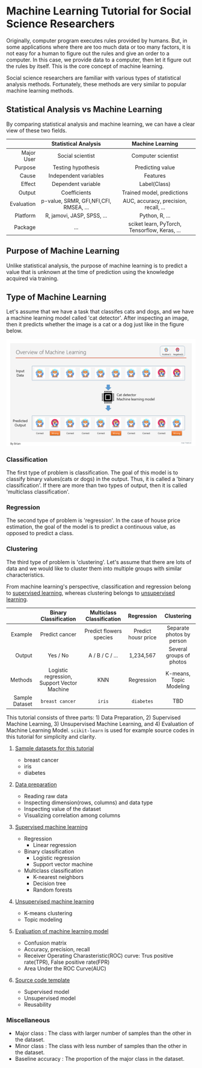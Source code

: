 # Machine Learning Tutorial for Social Science Researchers

Originally, computer program executes rules provided by humans. But, in some applications where there are too much data or too many factors, it is not easy for a human to figure out the rules and give an order to a computer. In this case, we provide data to a computer, then let it figure out the rules by itself. This is the core concept of machine learning.

Social science researchers are familiar with various types of statistical analysis methods. Fortunately, these methods are very similar to popular machine learning methods.

## Statistical Analysis vs Machine Learning

By comparing statistical analysis and machine learning, we can have a clear view of these two fields.  

|         | Statistical Analysis | Machine Learning |
|--------:| :----------------: | :--------------: |
| Major User    | Social scientist | Computer scientist |
| Purpose | Testing hypothesis | Predicting value       |
| Cause | Independent variables | Features       |
| Effect | Dependent variable | Label(Class)       |
| Output | Coefficients | Trained model, predictions |
| Evaluation | p-value, SRMR, GFI,NFI,CFI, RMSEA, ... | AUC, accuracy, precision, recall, ... |
| Platform   | R, jamovi, JASP, SPSS, ... | Python, R, ... |
| Package | ... | sciket learn, PyTorch, Tensorflow, Keras, ... |

## Purpose of Machine Learning

Unlike statistical analysis, the purpose of machine learning is to predict a value that is unknown at the time of prediction using the knowledge acquired via training. 

## Type of Machine Learning

Let's assume that we have a task that classifes cats and dogs, and we have a machine learning model called 'cat detector'. After inspecting an image, then it predicts whether the image is a cat or a dog just like in the figure below.

![overview](images/overview.png)

### Classification

The first type of problem is classification. The goal of this model is to classify binary values(cats or dogs) in the output. Thus, it is called a 'binary classification'. If there are more than two types of output, then it is called 'multiclass classification'. 

### Regression

The second type of problem is 'regression'. In the case of house price estimation, the goal of the model is to predict a continuous value, as opposed to predict a class.

### Clustering

The third type of problem is 'clustering'. Let's assume that there are lots of data and we would like to cluster them into multiple groups with similar characteristics. 

From machine learning's perspective, classification and regression belong to [supervised learning](Supervised.md), whereas clustering belongs to [unsupervised learning](Unsupervised.md).

|  | Binary Classification | Multiclass Classification | Regression |Clustering |
| ---: | :---------------: | :-------------------: | :---: | :--------: |
| Example | Predict cancer | Predict flowers species | Predict housr price | Separate photos by person |
| Output  | Yes / No | A / B / C / ... | 1,234,567 | Several groups of photos |
| Methods | Logistic regression, Support Vector Machine | KNN | Regression | K-means, Topic Modeling |
| Sample Dataset | `breast cancer` | `iris` | `diabetes` | TBD | 

This tutorial consists of three parts: 1) Data Preparation, 2) Supervised Machine Learning, 3) Unsupervised Machine Learning, and 4) Evaluation of Machine Learning Model. `scikit-learn` is used for example source codes in this tutorial for simplicity and clarity. 

1. [Sample datasets for this tutorial](Dataset.md)
   - breast cancer
   - iris
   - diabetes

2. [Data preparation](Data_preparation.md)
   - Reading raw data
   - Inspecting dimension(rows, columns) and data type
   - Inspecting value of the dataset
   - Visualizing correlation among columns

3. [Supervised machine learning](Supervised.md)
   - Regression
     - Linear regression
   - Binary classification
     - Logistic regression
     - Support vector machine
   - Multiclass classification
     - K-nearest neighbors
     - Decision tree
     - Random forests   
4. [Unsupervised machine learning](Unsupervised.md)
   - K-means clustering
   - Topic modeling
5. [Evaluation of machine learning model](Evaluation.md)
   - Confusion matrix
   - Accuracy, precision, recall
   - Receiver Operating Charasteristic(ROC) curve: Trus positive rate(TPR), False positive rate(FPR)
   - Area Under the ROC Curve(AUC)
6. [Source code template](Source_code.md)
   - Supervised model
   - Unsupervised model
   - Reusability

### Miscellaneous

- Major class : The class with larger number of samples than the other in the dataset.
- Minor class : The class with less number of samples than the other in the dataset.
- Baseline accuracy : The proportion of the major class in the dataset.
